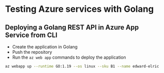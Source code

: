 # Testing Azure services with Golang

## Deploying a Golang REST API in Azure App Service from CLI

- Create the application in Golang
- Push the repository
- Run the `az web app` commands to deploy the application 

```bash
az webapp up --runtime GO:1.19 --os linux --sku B1 --name edward-elric
```

## 
